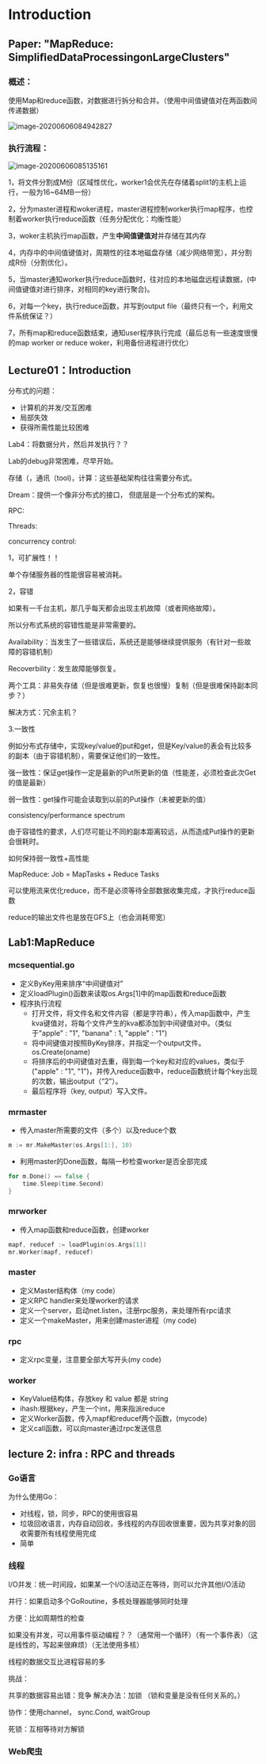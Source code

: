 # Introduction

## Paper:  "MapReduce: SimpliﬁedDataProcessingonLargeClusters"

### **概述：**

使用Map和reduce函数，对数据进行拆分和合并。（使用中间值键值对在两函数间传递数据）

![image-20200606084942827](C:\Users\zhang\AppData\Roaming\Typora\typora-user-images\image-20200606084942827.png)

### **执行流程：**

![image-20200606085135161](C:\Users\zhang\AppData\Roaming\Typora\typora-user-images\image-20200606085135161.png)

1，将文件分割成M份（区域性优化，worker1会优先在存储着split1的主机上运行，一般为16~64MB一份）

2，分为master进程和woker进程，master进程控制worker执行map程序，也控制着worker执行reduce函数（任务分配优化：均衡性能）

3，woker主机执行map函数，产生**中间值键值对**并存储在其内存

4，内存中的中间值键值对，周期性的往本地磁盘存储（减少网络带宽），并分割成R份（分割优化）。

5，当master通知worker执行reduce函数时，往对应的本地磁盘远程读数据，(中间值键值对进行排序，对相同的key进行聚合)。

6，对每一个key，执行reduce函数，并写到output file（最终只有一个，利用文件系统保证？）

7，所有map和reduce函数结束，通知user程序执行完成（最后总有一些速度很慢的map worker or reduce woker，利用备份进程进行优化）

## Lecture01：Introduction

分布式的问题：

* 计算机的并发/交互困难
* 局部失效
* 获得所需性能比较困难

Lab4：将数据分片，然后并发执行？？

Lab的debug非常困难，尽早开始。

存储（，通讯（tool)，计算：这些基础架构往往需要分布式。 

Dream：提供一个像非分布式的接口， 但底层是一个分布式的架构。

RPC:

Threads:

concurrency control:

1，可扩展性！！

单个存储服务器的性能很容易被消耗。

2，容错

如果有一千台主机，那几乎每天都会出现主机故障（或者网络故障）。

所以分布式系统的容错性能是非常需要的。

Availability：当发生了一些错误后，系统还是能够继续提供服务（有针对一些故障的容错机制）

Recoverbility：发生故障能够恢复。

两个工具：非易失存储（但是很难更新，恢复也很慢）复制（但是很难保持副本同步？）

解决方式：冗余主机？

3.一致性

例如分布式存储中，实现key/value的put和get，但是Key/value的表会有比较多的副本（由于容错机制），需要保证他们的一致性。

强一致性：保证get操作一定是最新的Put所更新的值（性能差，必须检查此次Get的值是最新）

弱一致性：get操作可能会读取到以前的Put操作（未被更新的值）

consistency/performance spectrum

由于容错性的要求，人们尽可能让不同的副本距离较远，从而造成Put操作的更新会很耗时。

如何保持弱一致性+高性能

MapReduce: Job = MapTasks + Reduce Tasks

可以使用流来优化reduce，而不是必须等待全部数据收集完成，才执行reduce函数

reduce的输出文件也是放在GFS上（也会消耗带宽）

## Lab1:MapReduce

### mcsequential.go

* 定义ByKey用来排序“中间键值对”
* 定义loadPlugin()函数来读取os.Args[1]中的map函数和reduce函数
* 程序执行流程
  * 打开文件，将文件名和文件内容（都是字符串），传入map函数中，产生kva键值对，将每个文件产生的kva都添加到中间键值对中。（类似于"apple" : "1", "banana" : 1, "apple" : "1")
  * 将中间键值对按照ByKey排序，并指定一个output文件。os.Create(oname)
  * 将排序后的中间键值对去重，得到每一个key和对应的values，类似于("apple" : "1", "1")，并传入reduce函数中，reduce函数统计每个key出现的次数，输出output（“2”）。
  * 最后程序将（key, output）写入文件。

### mrmaster

* 传入master所需要的文件（多个）以及reduce个数

```go
m := mr.MakeMaster(os.Args[1:], 10)
```

* 利用master的Done函数，每隔一秒检查worker是否全部完成

```go
for m.Done() == false {
    time.Sleep(time.Second)
}
```

### mrworker

* 传入map函数和reduce函数，创建worker

```go
mapf, reducef := loadPlugin(os.Args[1])
mr.Worker(mapf, reducef)
```

### master

* 定义Master结构体（my code）
* 定义RPC handler来处理worker的请求
* 定义一个server，启动net.listen，注册rpc服务，来处理所有rpc请求
* 定义一个makeMaster，用来创建master进程（my code)

### rpc

* 定义rpc变量，注意要全部大写开头(my code)

### worker

* KeyValue结构体，存放key 和 value 都是 string
* ihash:根据key，产生一个int，用来指派reduce
* 定义Worker函数，传入mapf和reducef两个函数，(mycode)
* 定义call函数，可以向master通过rpc发送信息

## lecture 2: infra : RPC and threads

### Go语言

为什么使用Go：

* 对线程，锁，同步，RPC的使用很容易
* 垃圾回收语言，内存自动回收，多线程的内存回收很重要，因为共享对象的回收需要所有线程使用完成
* 简单

### 线程

I/O并发：统一时间段，如果某一个I/O活动正在等待，则可以允许其他I/O活动

 并行：如果启动多个GoRoutine，多核处理器能够同时处理

方便：比如周期性的检查

如果没有并发，可以用事件驱动编程？？（通常用一个循环）（有一个事件表）（这是线性的，写起来很麻烦）（无法使用多核）

线程的数据交互比进程容易的多

挑战：

共享的数据容易出错：竞争  解决办法：加锁 （锁和变量是没有任何关系的。）

协作：使用channel， sync.Cond, waitGroup

死锁：互相等待对方解锁

### Web爬虫



